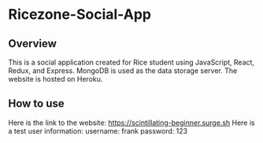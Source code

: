 # Ricezone-Social-App
## Overview
This is a social application created for Rice student using JavaScript, React, Redux, and Express. MongoDB is used as the data storage server. The website is hosted on Heroku.

## How to use
Here is the link to the website: https://scintillating-beginner.surge.sh
Here is a test user information:
username: frank
password: 123
